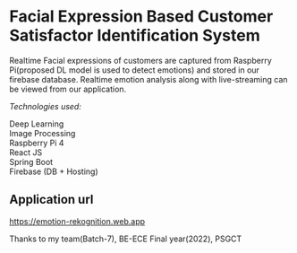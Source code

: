 # Facial Expression Based Customer Satisfactor Identification System

Realtime Facial expressions of customers are captured from Raspberry Pi(proposed DL model is used to detect emotions) and stored in our firebase database. Realtime emotion analysis along with live-streaming can be viewed from our application. 

*Technologies used:*

Deep Learning \
Image Processing \
Raspberry Pi 4 \
React JS \
Spring Boot \
Firebase (DB + Hosting)

## Application url

https://emotion-rekognition.web.app


Thanks to my team(Batch-7),
BE-ECE Final year(2022), PSGCT
